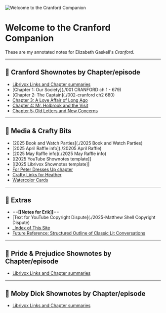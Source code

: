 ![Welcome to the Cranford Companion](banner-cranford-library.png)

# Welcome to the Cranford Companion

These are my annotated notes for Elizabeth Gaskell's *Cranford*.

---

## 📘 Cranford Shownotes by Chapter/episode

- [Librivox Links and Chapter summaries](./001-Cranford-Librivox-+-all-summaries)
- [Chapter 1: Our Society](./001 CRANFORD ch 1 - 679)
- [Chapter 2: The Captain](./002-cranford ch2 680)
- [Chapter 3: A Love Affair of Long Ago](./003-CRANFORD-Ch-3---681---ANNIVERSARY)
- [Chapter 4: Mr. Holbrook and the Visit](./004-CRANFORD-Ch-4---682)
- [Chapter 5: Old Letters and New Concerns](./005-Cranford-Ch-5)

---

## 🎨 Media & Crafty Bits

- [2025 Book and Watch Parties](./2025 Book and Watch Parties)
- [2025 April Raffle info](./20205 April Raffle)
- [2025 May Raffle info](./2025 May Raffle info)
- [[2025 YouTube Shownotes template]]
- [[2025 Librivox Shownotes template]]
- [For Peter Dresses Up chapter](./cranford-media/20-Use-when-Peter-Dresses-Up)
- [Crafty Links for Heather](./cranford-media/999-Cranford-Crafty-Bits-links-for-Heather)
- [Watercolor Cards](./cranford-media/999-maybe-use-CraftLit-Watercolor-Cards)

---

## 🧶 Extras

- ==**[[Notes for Erik]]**==
- [Text for YouTube Copyright Dispute](./2025-Matthew Shell Copyright Dispute)
- [_Index of This Site](./_Index_of_Cranford)
- [Future Reference: Structured Outline of Classic Lit Conversations](./cranford-media/999-Maybe-use-Structured-Outline-of-Classic-Literature-Conversations)

______

## 📘 Pride & Prejudice Shownotes by Chapter/episode

- [Librivox Links and Chapter summaries](./001-Cranford-Librivox-+-all-summaries)


_______

## 📘 Moby Dick Shownotes by Chapter/episode

- [Librivox Links and Chapter summaries](./001-Cranford-Librivox-+-all-summaries)
